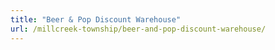 ```yaml
---
title: "Beer & Pop Discount Warehouse"
url: /millcreek-township/beer-and-pop-discount-warehouse/
---
```

